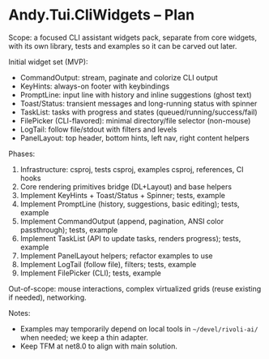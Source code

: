 # Andy.Tui.CliWidgets – Plan

Scope: a focused CLI assistant widgets pack, separate from core widgets, with its own library, tests and examples so it can be carved out later.

Initial widget set (MVP):
- CommandOutput: stream, paginate and colorize CLI output
- KeyHints: always-on footer with keybindings
- PromptLine: input line with history and inline suggestions (ghost text)
- Toast/Status: transient messages and long-running status with spinner
- TaskList: tasks with progress and states (queued/running/success/fail)
- FilePicker (CLI-flavored): minimal directory/file selector (non-mouse)
- LogTail: follow file/stdout with filters and levels
- PanelLayout: top header, bottom hints, left nav, right content helpers

Phases:
1) Infrastructure: csproj, tests csproj, examples csproj, references, CI hooks
2) Core rendering primitives bridge (DL+Layout) and base helpers
3) Implement KeyHints + Toast/Status + Spinner; tests, example
4) Implement PromptLine (history, suggestions, basic editing); tests, example
5) Implement CommandOutput (append, pagination, ANSI color passthrough); tests, example
6) Implement TaskList (API to update tasks, renders progress); tests, example
7) Implement PanelLayout helpers; refactor examples to use
8) Implement LogTail (follow file), filters; tests, example
9) Implement FilePicker (CLI); tests, example

Out-of-scope: mouse interactions, complex virtualized grids (reuse existing if needed), networking.

Notes:
- Examples may temporarily depend on local tools in `~/devel/rivoli-ai/` when needed; we keep a thin adapter.
- Keep TFM at net8.0 to align with main solution.
